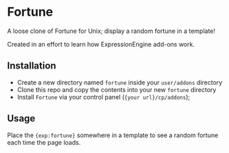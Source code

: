 # Fortune

A loose clone of Fortune for Unix; display a random fortune in a template!

Created in an effort to learn how ExpressionEngine add-ons work.

## Installation

* Create a new directory named `fortune` inside your `user/addons` directory
* Clone this repo and copy the contents into your new `fortune` directory
* Install `Fortune` via your control panel (`{your url}/cp/addons`);

## Usage

Place the `{exp:fortune}` somewhere in a template to see a random fortune
each time the page loads.
